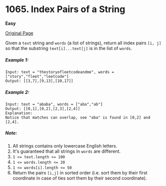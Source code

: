 # 1065. Index Pairs of a String

**Easy**

[Original Page](https://leetcode.com/problems/index-pairs-of-a-string/)

Given a `text` string and `words` (a list of strings), return all index pairs `[i, j]` so that the substring `text[i]...text[j]` is in the list of `words`.

##### Example 1:
```
Input: text = "thestoryofleetcodeandme", words = ["story","fleet","leetcode"]
Output: [[3,7],[9,13],[10,17]]
```

##### Example 2: 
```
Input: text = "ababa", words = ["aba","ab"]
Output: [[0,1],[0,2],[2,3],[2,4]]
Explanation: 
Notice that matches can overlap, see "aba" is found in [0,2] and [2,4].
```

##### Note:
1. All strings contains only lowercase English letters.
2. It's guaranteed that all strings in `words` are different.
3. `1 <= text.length <= 100`
4. `1 <= words.length <= 20`
5. `1 <= words[i].length <= 50`
6. Return the pairs `[i,j]` in sorted order (i.e. sort them by their first coordinate in case of ties sort them by their second coordinate).
